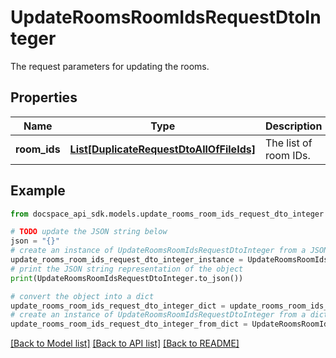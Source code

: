 # UpdateRoomsRoomIdsRequestDtoInteger
The request parameters for updating the rooms.

## Properties

Name | Type | Description | Notes
------------ | ------------- | ------------- | -------------
**room_ids** | [**List[DuplicateRequestDtoAllOfFileIds]**](DuplicateRequestDtoAllOfFileIds.md) | The list of room IDs. | [optional] 

## Example

```python
from docspace_api_sdk.models.update_rooms_room_ids_request_dto_integer import UpdateRoomsRoomIdsRequestDtoInteger

# TODO update the JSON string below
json = "{}"
# create an instance of UpdateRoomsRoomIdsRequestDtoInteger from a JSON string
update_rooms_room_ids_request_dto_integer_instance = UpdateRoomsRoomIdsRequestDtoInteger.from_json(json)
# print the JSON string representation of the object
print(UpdateRoomsRoomIdsRequestDtoInteger.to_json())

# convert the object into a dict
update_rooms_room_ids_request_dto_integer_dict = update_rooms_room_ids_request_dto_integer_instance.to_dict()
# create an instance of UpdateRoomsRoomIdsRequestDtoInteger from a dict
update_rooms_room_ids_request_dto_integer_from_dict = UpdateRoomsRoomIdsRequestDtoInteger.from_dict(update_rooms_room_ids_request_dto_integer_dict)
```
[[Back to Model list]](../README.md#documentation-for-models) [[Back to API list]](../README.md#documentation-for-api-endpoints) [[Back to README]](../README.md)


